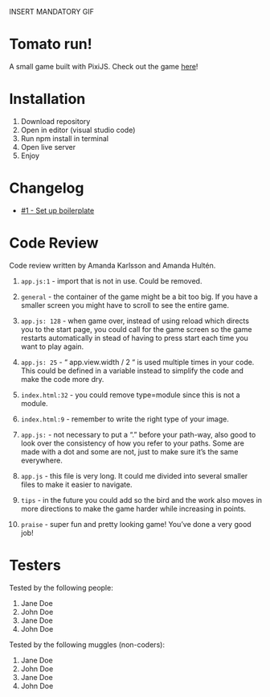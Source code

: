 INSERT MANDATORY GIF

# Tomato run!

A small game built with PixiJS. Check out the game [here](https://tomatorun.netlify.app/)!

# Installation

1. Download repository
2. Open in editor (visual studio code)
3. Run npm install in terminal
4. Open live server
5. Enjoy

# Changelog

-   [#1 - Set up boilerplate]()


# Code Review

Code review written by Amanda Karlsson and Amanda Hultén.

1. `app.js:1` - import that is not in use. Could be removed. 

2. `general` - the container of the game might be a bit too big. If you have a smaller screen you might have to scroll to see the entire game. 

3. `app.js: 128` - when game over, instead of using reload which directs you to the start page, you could call for the game screen so the game restarts automatically in stead of having to press start each time you want to play again. 

4. `app.js: 25` - “ app.view.width / 2 “ is used multiple times in your code. This could be defined in a variable instead to simplify the code and make the code more dry. 

5. `index.html:32` - you could remove type=module since this is not a module. 

6.  `index.html:9` - remember to write the right type of your image. 

7.  `app.js:` - not necessary to put a “.” before your path-way, also good to look over the consistency of how you refer to your paths. Some are made with a dot and some are not, just to make sure it’s the same everywhere. 

8. `app.js` - this file is very long. It could me divided into several smaller files to make it easier to navigate. 

9. `tips` - in the future you could add so the bird and the work also moves in more directions to make the game harder while increasing in points. 

10. `praise` - super fun and pretty looking game! You’ve done a very good job!

# Testers

Tested by the following people:

1. Jane Doe
2. John Doe
3. Jane Doe
4. John Doe

Tested by the following muggles (non-coders):

1. Jane Doe
2. John Doe
3. Jane Doe
4. John Doe
